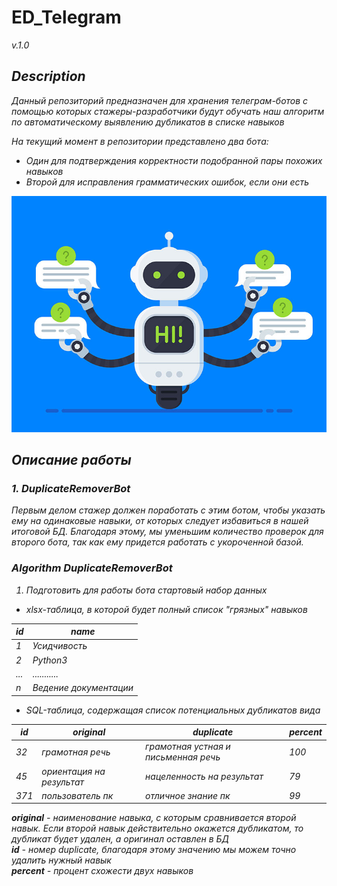 # ED_Telegram 
<i>v.1.0<i>

## Description
Данный репозиторий предназначен для хранения телеграм-ботов
с помощью которых стажеры-разработчики будут обучать наш алгоритм
по автоматическому выявлению дубликатов в списке навыков

На текущий момент в репозитории представлено два бота:
- Один для подтверждения корректности подобранной пары похожих навыков
- Второй для исправления грамматических ошибок, если они есть

[//]: # (ADd Image)
![](Data/img/pic1.jpg)

## Описание работы 
### 1. DuplicateRemoverBot

Первым делом стажер должен поработать с этим ботом, чтобы указать ему
на одинаковые навыки, от которых следует избавиться в нашей итоговой БД.
Благодаря этому, мы уменьшим количество проверок для второго бота, так
как ему придется работать с укороченной базой.

### Algorithm DuplicateRemoverBot
1. Подготовить для работы бота стартовый набор данных
- xlsx-таблица, в которой будет полный список "грязных" навыков

| id  | name                 |
|-----|----------------------|
| 1   | Усидчивость          |
| 2   | Python3              |
| ... | ...........          |
| n   | Ведение документации |

- SQL-таблица, содержащая список потенциальных дубликатов вида

| id  | original        | duplicate                | percent |
|-----|-----------------|--------------------------|-----|
| 32  | грамотная речь  | грамотная устная и письменная речь | 100 |
| 45  | ориентация на результат | нацеленность на результат| 79  |
| 371 | пользователь пк | отличное знание пк       | 99  |

<b>original</b> - наименование навыка, с которым сравнивается второй навык. Если
второй навык действительно окажется дубликатом,
то дубликат будет удален, а оригинал оставлен в БД <br/>
<b>id</b> - номер duplicate, благодаря этому значению 
мы можем точно удалить нужный навык <br/>
<b>percent</b> - процент схожести двух навыков

